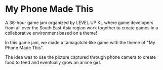 # My Phone Made This

A 36-hour game jam organized by LEVEL UP KL where game developers from all over the South East Asia region work together to create games in a collaborative environment based on a theme!

In this game jam, we made a tamagotchi-like game with the theme of "My Phone Made This".

The idea was to use the picture captured through phone camera to create food to feed and eventually grow an anime girl.

